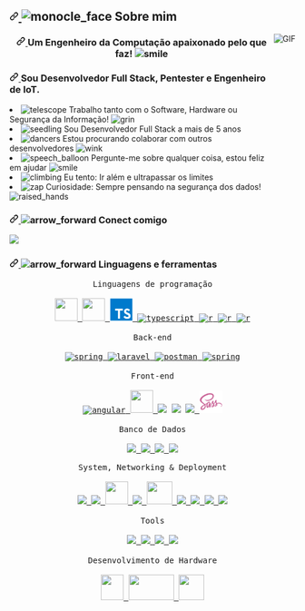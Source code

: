 

<h2 dir="auto"><a id="user-content--about" class="anchor" aria-hidden="true" href="#-about"><svg class="octicon octicon-link" viewBox="0 0 16 16" version="1.1" width="16" height="16" aria-hidden="true">
<path d="m7.775 3.275 1.25-1.25a3.5 3.5 0 1 1 4.95 4.95l-2.5 2.5a3.5 3.5 0 0 1-4.95 0 .751.751 0 0 1 .018-1.042.751.751 0 0 1 1.042-.018 1.998 1.998 0 0 0 2.83 0l2.5-2.5a2.002 2.002 0 0 0-2.83-2.83l-1.25 1.25a.751.751 0 0 1-1.042-.018.751.751 0 0 1-.018-1.042Zm-4.69 9.64a1.998 1.998 0 0 0 2.83 0l1.25-1.25a.751.751 0 0 1 1.042.018.751.751 0 0 1 .018 1.042l-1.25 1.25a3.5 3.5 0 1 1-4.95-4.95l2.5-2.5a3.5 3.5 0 0 1 4.95 0 .751.751 0 0 1-.018 1.042.751.751 0 0 1-1.042.018 1.998 1.998 0 0 0-2.83 0l-2.5 2.5a1.998 1.998 0 0 0 0 2.83Z">
</path>
</svg>
</a>
<g-emoji class="g-emoji" alias="monocle_face" fallback-src="https://github.githubassets.com/images/icons/emoji/unicode/1f9d0.png">
<img class="emoji" alt="monocle_face" height="20" width="20" src="https://github.githubassets.com/images/icons/emoji/unicode/1f9d0.png">
</g-emoji> Sobre mim
</h2>

<p dir="auto">
<a target="_blank" rel="noopener noreferrer nofollow" href="https://camo.githubusercontent.com/117d0191569b7e00e69062ce99d26fe9c251dc735c57386b497c75b0b26dda08/68747470733a2f2f63646e2e6472696262626c652e636f6d2f75736572732f313035393538332f73637265656e73686f74732f343137313336372f636f64696e672d667265616b2e676966" data-target="animated-image.originalLink">
<img align="right" height="270px" alt="GIF" src="https://cdn.dribbble.com/users/1059583/screenshots/4171367/coding-freak.gif" data-canonical-src="https://cdn.dribbble.com/users/1059583/screenshots/4171367/coding-freak.gif" style="max-width: 100%; display: inline-block;" data-target="animated-image.originalImage">
</a>
</p>

<h3 align="center" >
<a id="user-content-a-passionate-front-end-developer-love-to-build-mobile-and-web-applications-with-latest-tech-available" class="anchor" aria-hidden="true" href="#a-passionate-front-end-developer-love-to-build-mobile-and-web-applications-with-latest-tech-available">
<svg class="octicon octicon-link" viewBox="0 0 16 16" version="1.1" width="16" height="16" aria-hidden="true">
<path d="m7.775 3.275 1.25-1.25a3.5 3.5 0 1 1 4.95 4.95l-2.5 2.5a3.5 3.5 0 0 1-4.95 0 .751.751 0 0 1 .018-1.042.751.751 0 0 1 1.042-.018 1.998 1.998 0 0 0 2.83 0l2.5-2.5a2.002 2.002 0 0 0-2.83-2.83l-1.25 1.25a.751.751 0 0 1-1.042-.018.751.751 0 0 1-.018-1.042Zm-4.69 9.64a1.998 1.998 0 0 0 2.83 0l1.25-1.25a.751.751 0 0 1 1.042.018.751.751 0 0 1 .018 1.042l-1.25 1.25a3.5 3.5 0 1 1-4.95-4.95l2.5-2.5a3.5 3.5 0 0 1 4.95 0 .751.751 0 0 1-.018 1.042.751.751 0 0 1-1.042.018 1.998 1.998 0 0 0-2.83 0l-2.5 2.5a1.998 1.998 0 0 0 0 2.83Z">
</path>
</svg>
</a>
Um Engenheiro da Computação apaixonado pelo que faz! 
<g-emoji class="g-emoji" alias="smile" fallback-src="https://github.githubassets.com/images/icons/emoji/unicode/1f604.png">
<img class="emoji" alt="smile" height="20" width="20" src="https://github.githubassets.com/images/icons/emoji/unicode/1f604.png">
</g-emoji>
</h3>

<h3 dir="auto"><a id="user-content-i-am-a-front-end-developer-at-cloudstok-technologies" class="anchor" aria-hidden="true" href="#i-am-a-front-end-developer-at-cloudstok-technologies"><svg class="octicon octicon-link" viewBox="0 0 16 16" version="1.1" width="16" height="16" aria-hidden="true">
<path d="m7.775 3.275 1.25-1.25a3.5 3.5 0 1 1 4.95 4.95l-2.5 2.5a3.5 3.5 0 0 1-4.95 0 .751.751 0 0 1 .018-1.042.751.751 0 0 1 1.042-.018 1.998 1.998 0 0 0 2.83 0l2.5-2.5a2.002 2.002 0 0 0-2.83-2.83l-1.25 1.25a.751.751 0 0 1-1.042-.018.751.751 0 0 1-.018-1.042Zm-4.69 9.64a1.998 1.998 0 0 0 2.83 0l1.25-1.25a.751.751 0 0 1 1.042.018.751.751 0 0 1 .018 1.042l-1.25 1.25a3.5 3.5 0 1 1-4.95-4.95l2.5-2.5a3.5 3.5 0 0 1 4.95 0 .751.751 0 0 1-.018 1.042.751.751 0 0 1-1.042.018 1.998 1.998 0 0 0-2.83 0l-2.5 2.5a1.998 1.998 0 0 0 0 2.83Z">
</path>
</svg>
</a>Sou Desenvolvedor Full Stack, Pentester e Engenheiro de IoT.
</h3>

<li><g-emoji class="g-emoji" alias="telescope" fallback-src="https://github.githubassets.com/images/icons/emoji/unicode/1f52d.png">
<img class="emoji" alt="telescope" height="20" width="20" src="https://github.githubassets.com/images/icons/emoji/unicode/1f52d.png">
</g-emoji> Trabalho tanto com o Software, Hardware ou Segurança da Informação!
<g-emoji class="g-emoji" alias="grin" fallback-src="https://github.githubassets.com/images/icons/emoji/unicode/1f601.png">
<img class="emoji" alt="grin" height="20" width="20" src="https://github.githubassets.com/images/icons/emoji/unicode/1f601.png">
</g-emoji>
</li>

<li>
<g-emoji class="g-emoji" alias="seedling" fallback-src="https://github.githubassets.com/images/icons/emoji/unicode/1f331.png">
<img class="emoji" alt="seedling" height="20" width="20" src="https://github.githubassets.com/images/icons/emoji/unicode/1f331.png">
</g-emoji> Sou Desenvolvedor Full Stack a mais de 5 anos
</li>

<li>
<g-emoji class="g-emoji" alias="dancers" fallback-src="https://github.githubassets.com/images/icons/emoji/unicode/1f46f.png">
<img class="emoji" alt="dancers" height="20" width="20" src="https://github.githubassets.com/images/icons/emoji/unicode/1f46f.png">
</g-emoji> Estou procurando colaborar com outros desenvolvedores 
<g-emoji class="g-emoji" alias="wink" fallback-src="https://github.githubassets.com/images/icons/emoji/unicode/1f609.png">
<img class="emoji" alt="wink" height="20" width="20" src="https://github.githubassets.com/images/icons/emoji/unicode/1f609.png">
</g-emoji>
</li>

<li>
<g-emoji class="g-emoji" alias="speech_balloon" fallback-src="https://github.githubassets.com/images/icons/emoji/unicode/1f4ac.png">
<img class="emoji" alt="speech_balloon" height="20" width="20" src="https://github.githubassets.com/images/icons/emoji/unicode/1f4ac.png">
</g-emoji> Pergunte-me sobre qualquer coisa, estou feliz em ajudar 
<g-emoji class="g-emoji" alias="smile" fallback-src="https://github.githubassets.com/images/icons/emoji/unicode/1f604.png">
<img class="emoji" alt="smile" height="20" width="20" src="https://github.githubassets.com/images/icons/emoji/unicode/1f604.png">
</g-emoji>
</li>

<li>
<g-emoji class="g-emoji" alias="climbing" fallback-src="https://github.githubassets.com/images/icons/emoji/unicode/1f9d7.png">
<img class="emoji" alt="climbing" height="20" width="20" src="https://github.githubassets.com/images/icons/emoji/unicode/1f9d7.png">
</g-emoji> Eu tento: Ir além e ultrapassar os limites 
</li>

<li>
<g-emoji class="g-emoji" alias="zap" fallback-src="https://github.githubassets.com/images/icons/emoji/unicode/26a1.png">
<img class="emoji" alt="zap" height="20" width="20" src="https://github.githubassets.com/images/icons/emoji/unicode/26a1.png">
</g-emoji> Curiosidade: Sempre pensando na segurança dos dados! 
<g-emoji class="g-emoji" alias="raised_hands" fallback-src="https://github.githubassets.com/images/icons/emoji/unicode/1f64c.png">
<img class="emoji" alt="raised_hands" height="20" width="20" src="https://github.githubassets.com/images/icons/emoji/unicode/1f64c.png">
</g-emoji>
</li>

<h3 align="left" dir="auto"><a id="user-content--connect-with-me" class="anchor" aria-hidden="true" href="#-connect-with-me">
<svg class="octicon octicon-link" viewBox="0 0 16 16" version="1.1" width="16" height="16" aria-hidden="true">
<path d="m7.775 3.275 1.25-1.25a3.5 3.5 0 1 1 4.95 4.95l-2.5 2.5a3.5 3.5 0 0 1-4.95 0 .751.751 0 0 1 .018-1.042.751.751 0 0 1 1.042-.018 1.998 1.998 0 0 0 2.83 0l2.5-2.5a2.002 2.002 0 0 0-2.83-2.83l-1.25 1.25a.751.751 0 0 1-1.042-.018.751.751 0 0 1-.018-1.042Zm-4.69 9.64a1.998 1.998 0 0 0 2.83 0l1.25-1.25a.751.751 0 0 1 1.042.018.751.751 0 0 1 .018 1.042l-1.25 1.25a3.5 3.5 0 1 1-4.95-4.95l2.5-2.5a3.5 3.5 0 0 1 4.95 0 .751.751 0 0 1-.018 1.042.751.751 0 0 1-1.042.018 1.998 1.998 0 0 0-2.83 0l-2.5 2.5a1.998 1.998 0 0 0 0 2.83Z">
</path>
</svg>
</a>
<g-emoji class="g-emoji" alias="arrow_forward" fallback-src="https://github.githubassets.com/images/icons/emoji/unicode/25b6.png">
<img class="emoji" alt="arrow_forward" height="20" width="20" src="https://github.githubassets.com/images/icons/emoji/unicode/25b6.png">
</g-emoji> Conect comigo 
</h3>

<p dir="auto">
<a href="https://www.linkedin.com/in/denis-h-p-c/" rel="nofollow">
<img src="https://img.shields.io/badge/-LinkedIn-222222?style=flat-square&amp;logo=Linkedin&amp;logoColor=white&amp;link=https://www.linkedin.com/in/hgdsandakalum/)](https://www.linkedin.com/in/hgdsandakalum/" data-canonical-src="https://img.shields.io/badge/-LinkedIn-222222?style=flat-square&amp;logo=Linkedin&amp;logoColor=white&amp;link=https://www.linkedin.com/in/hgdsandakalum/)](https://www.linkedin.com/in/hgdsandakalum/" style="max-width: 100%;">
</a>
</p>

<h3 align="left" dir="auto"><a id="user-content--languages-and-tools" class="anchor" aria-hidden="true" href="#-languages-and-tools"><svg class="octicon octicon-link" viewBox="0 0 16 16" version="1.1" width="16" height="16" aria-hidden="true">
<path d="m7.775 3.275 1.25-1.25a3.5 3.5 0 1 1 4.95 4.95l-2.5 2.5a3.5 3.5 0 0 1-4.95 0 .751.751 0 0 1 .018-1.042.751.751 0 0 1 1.042-.018 1.998 1.998 0 0 0 2.83 0l2.5-2.5a2.002 2.002 0 0 0-2.83-2.83l-1.25 1.25a.751.751 0 0 1-1.042-.018.751.751 0 0 1-.018-1.042Zm-4.69 9.64a1.998 1.998 0 0 0 2.83 0l1.25-1.25a.751.751 0 0 1 1.042.018.751.751 0 0 1 .018 1.042l-1.25 1.25a3.5 3.5 0 1 1-4.95-4.95l2.5-2.5a3.5 3.5 0 0 1 4.95 0 .751.751 0 0 1-.018 1.042.751.751 0 0 1-1.042.018 1.998 1.998 0 0 0-2.83 0l-2.5 2.5a1.998 1.998 0 0 0 0 2.83Z">
</path>
</svg>
</a>
<g-emoji class="g-emoji" alias="arrow_forward" fallback-src="https://github.githubassets.com/images/icons/emoji/unicode/25b6.png">
<img class="emoji" alt="arrow_forward" height="20" width="20" src="https://github.githubassets.com/images/icons/emoji/unicode/25b6.png">
</g-emoji> Linguagens e ferramentas 
</h3>
<p align="center" dir="auto">
<kbd>
<kbd>Linguagens de programação </kbd>
<br>
<br>
<a rel="nofollow" href="https://www.java.com/pt-BR/">
<img  width="40px" height="40px" src="https://cdn.jsdelivr.net/gh/devicons/devicon/icons/java/java-plain.svg" style="max-width: 100%;">
</a> 
<a rel="nofollow" href="https://pt.wikipedia.org/wiki/C_(linguagem_de_programa%C3%A7%C3%A3o)">
<img width="40px" height="40px" src="https://cdn.jsdelivr.net/gh/devicons/devicon/icons/c/c-plain.svg" style="max-width: 100%;">
</a> 
<a href="https://www.typescriptlang.org/" rel="nofollow">
<img src="https://raw.githubusercontent.com/devicons/devicon/master/icons/typescript/typescript-original.svg" alt="typescript" width="40" height="40" style="max-width: 100%;">
</a>
<a href="https://learn.microsoft.com/pt-br/dotnet/csharp/" rel="nofollow">
<img src="https://cdn.jsdelivr.net/gh/devicons/devicon/icons/csharp/csharp-original.svg" alt="typescript" width="40" height="40" style="max-width: 100%;">
</a>
<a href="https://www.python.org/" rel="nofollow">
<img  src="https://cdn.jsdelivr.net/gh/devicons/devicon/icons/python/python-original.svg" alt="r" width="45" height="45" style="max-width: 100%;">
</a>
<a href="https://www.r-project.org/" rel="nofollow">
<img  src="https://cdn.jsdelivr.net/gh/devicons/devicon/icons/r/r-original.svg" alt="r" width="45" height="45" style="max-width: 100%;">
</a>
<a href="https://learn.microsoft.com/pt-br/cpp/cpp/?view=msvc-170" rel="nofollow">
<img  src="https://cdn-icons-png.flaticon.com/512/6132/6132222.png" alt="r" width="40" height="40" style="max-width: 100%;">
</a>
</kbd>
<br>
<br>
<kbd>
<kbd>Back-end</kbd>
<br>
<br>
</a>
<a href="https://spring.io/" rel="nofollow">
<img src="https://cdn.jsdelivr.net/gh/devicons/devicon/icons/spring/spring-original-wordmark.svg" alt="spring" width="50" height="40" style="max-width: 100%;">
</a>

<a href="https://laravel.com/" rel="nofollow">
<img src="https://cdn.jsdelivr.net/gh/devicons/devicon@latest/icons/laravel/laravel-original.svg" alt="laravel" width="40" style="max-width: 100%;">
</a>

<a href="https://postman.com" rel="nofollow">
<img src="https://www.vectorlogo.zone/logos/getpostman/getpostman-icon.svg" alt="postman" width="40" height="40" data-canonical-src="https://www.vectorlogo.zone/logos/getpostman/getpostman-icon.svg" style="max-width: 100%;">
</a>

<a href="https://junit.org/junit5/" rel="nofollow">
<img src="https://junit.org/junit5/assets/img/junit5-logo.png" alt="spring" width="40" style="max-width: 100%;">
</a> 

</kbd>
<br>
<br>
<kbd>
<kbd>Front-end</kbd>
<br>
<br> 
<a href="https://angular.io" rel="nofollow">
<img src="https://cdn.jsdelivr.net/gh/devicons/devicon/icons/angularjs/angularjs-original.svg" alt="angular" width="40" height="40" style="max-width: 100%;">
</a>
<a href="https://pt.wikipedia.org/wiki/JavaScript" rel="nofollow">
<img src="https://upload.vectorlogo.zone/logos/javascript/images/239ec8a4-163e-4792-83b6-3f6d96911757.svg" data-canonical-src="https://www.vectorlogo.zone/logos/javascript/javascript-ar21.svg" width="40" height="40" style="max-width: 100%;">
</a>
<a target="_blank" rel="noopener noreferrer nofollow" href="https://html.spec.whatwg.org/">
<img width="40px" src="https://cdn.jsdelivr.net/gh/devicons/devicon/icons/html5/html5-original.svg" data-canonical-src="https://cdn.jsdelivr.net/gh/devicons/devicon/icons/html5/html5-original.svg" style="max-width: 100%;"></a> 
</a>

<a target="_blank" rel="noopener noreferrer nofollow" href="https://www.w3.org/TR/css3-roadmap/">
<img width="40px" src="https://cdn.jsdelivr.net/gh/devicons/devicon/icons/css3/css3-plain.svg" data-canonical-src="https://cdn.jsdelivr.net/gh/devicons/devicon/icons/css3/css3-plain.svg" style="max-width: 100%;"></a> 
</a>

<a target="_blank" rel="noopener noreferrer nofollow" href="https://getbootstrap.com/">
<img width="40px" src="https://cdn.jsdelivr.net/gh/devicons/devicon/icons/bootstrap/bootstrap-plain.svg" data-canonical-src="https://cdn.jsdelivr.net/gh/devicons/devicon/icons/bootstrap/bootstrap-plain.svg" style="max-width: 100%;">
</a> 
<a href="https://sass-lang.com" rel="nofollow">
<img src="https://raw.githubusercontent.com/devicons/devicon/master/icons/sass/sass-original.svg" data-canonical-src="https://raw.githubusercontent.com/devicons/devicon/master/icons/sass/sass-original.svg" alt="sass" width="40" height="40" style="max-width: 100%;">
</a>        
</kbd>
<br>
<br>
<kbd>
<kbd>Banco de Dados</kbd>
<br>
<br>
<a target="_blank" rel="noopener noreferrer nofollow" href="https://www.mysql.com/">
<img width="40px" src="https://cdn.jsdelivr.net/gh/devicons/devicon@latest/icons/mysql/mysql-original.svg" data-canonical-src="https://cdn.jsdelivr.net/gh/devicons/devicon/icons/mysql/mysql-plain.svg" style="max-width: 100%;">
</a>

<a target="_blank" rel="noopener noreferrer nofollow" href="https://www.postgresql.org/">
<img width="40px" src="https://cdn.jsdelivr.net/gh/devicons/devicon/icons/postgresql/postgresql-original.svg" data-canonical-src="https://cdn.jsdelivr.net/gh/devicons/devicon/icons/postgresql/postgresql-original.svg" style="max-width: 100%;">
</a>

<a target="_blank" rel="noopener noreferrer nofollow" href="https://www.mongodb.com/">
<img width="40px" src="https://cdn.jsdelivr.net/gh/devicons/devicon/icons/mongodb/mongodb-plain.svg" data-canonical-src="https://cdn.jsdelivr.net/gh/devicons/devicon/icons/mongodb/mongodb-plain.svg" style="max-width: 100%;">
</a>

<a target="_blank" rel="noopener noreferrer nofollow" href="https://redis.io/">
<img width="40px" src="https://qualified-production.s3.us-east-1.amazonaws.com/uploads/7U9HDVYzTNS1JkJ3HJxVAG8hSXkbMDvvd7cuv/32711c35059c66ca3502aa7746362ab3ea99aa4a08a1f58d960e2709eff27d7c.png" data-canonical-src="https://qualified-production.s3.us-east-1.amazonaws.com/uploads/7U9HDVYzTNS1JkJ3HJxVAG8hSXkbMDvvd7cuv/32711c35059c66ca3502aa7746362ab3ea99aa4a08a1f58d960e2709eff27d7c.png" style="max-width: 100%;">
</a>
</kbd>
</p>
<p align="center" dir="auto">
<kbd>
<kbd>System, Networking & Deployment </kbd>
<br>
<br>

<a target="_blank" rel="noopener noreferrer nofollow" href="https://git-scm.com/">
<img width="40px" src="https://cdn.jsdelivr.net/gh/devicons/devicon/icons/git/git-plain.svg" data-canonical-src="https://cdn.jsdelivr.net/gh/devicons/devicon/icons/git/git-plain.svg" style="max-width: 100%;">
</a>

<a target="_blank" rel="noopener noreferrer nofollow" href="https://www.docker.com/">
<img width="40px" src="https://cdn.jsdelivr.net/gh/devicons/devicon/icons/docker/docker-plain.svg" data-canonical-src="https://cdn.jsdelivr.net/gh/devicons/devicon/icons/docker/docker-plain.svg" style="max-width: 100%;">
</a>

<a target="_blank" rel="noopener noreferrer nofollow" href="https://www.sonarsource.com/">
<img width="40px" height="40px" src="https://cdn.jsdelivr.net/gh/devicons/devicon@latest/icons/sonarqube/sonarqube-original-wordmark.svg" data-canonical-src="https://assets-eu-01.kc-usercontent.com:443/c35a8dfe-3d03-0143-a0b9-1c34c7b9b595/5590df23-cc3a-4487-a3dd-e5dcb2da8731/sonar-logo-horizontal.svg" style="max-width: 100%;">
</a>

<a target="_blank" rel="noopener noreferrer nofollow" href="https://kubernetes.io/pt-br/">
<img width="40px" src="https://cdn.jsdelivr.net/gh/devicons/devicon/icons/kubernetes/kubernetes-plain.svg" data-canonical-src="https://cdn.jsdelivr.net/gh/devicons/devicon/icons/kubernetes/kubernetes-plain.svg" style="max-width: 100%;">
</a>

<a target="_blank" rel="noopener noreferrer nofollow" href="https://aws.amazon.com/pt/">
<img width="45px" height="40px" src="https://cdn.jsdelivr.net/gh/devicons/devicon/icons/amazonwebservices/amazonwebservices-original-wordmark.svg" style="max-width: 100%;">
</a>

<a target="_blank" rel="noopener noreferrer nofollow" href="https://www.heroku.com/">
<img width="40px" src="https://cdn.jsdelivr.net/gh/devicons/devicon/icons/heroku/heroku-plain.svg" data-canonical-src="https://cdn.jsdelivr.net/gh/devicons/devicon/icons/heroku/heroku-plain.svg" style="max-width: 100%;">
</a>

<a target="_blank" rel="noopener noreferrer nofollow" href="https://azure.microsoft.com/pt-br/">
<img width="40px" src="https://upload.wikimedia.org/wikipedia/commons/thumb/f/fa/Microsoft_Azure.svg/150px-Microsoft_Azure.svg.png" data-canonical-src="https://upload.wikimedia.org/wikipedia/commons/thumb/f/fa/Microsoft_Azure.svg/150px-Microsoft_Azure.svg.png" style="max-width: 100%;">
</a>

<a target="_blank" rel="noopener noreferrer nofollow" href="https://www.jenkins.io/">
<img width="40px" src="https://www.vectorlogo.zone/logos/jenkins/jenkins-icon.svg" data-canonical-src="https://www.vectorlogo.zone/logos/jenkins/jenkins-icon.svg" style="max-width: 100%;">
</a>

<a target="_blank" rel="noopener noreferrer nofollow" href="https://argoproj.github.io/cd/">
<img width="40px" src="https://www.vectorlogo.zone/logos/argoprojio/argoprojio-icon.svg" data-canonical-src="https://www.vectorlogo.zone/logos/argoprojio/argoprojio-icon.svg" style="max-width: 100%;">
</a>

</kbd>

<br>
<br>
<kbd>
<kbd>Tools </kbd>
<br>
<br>

<a target="_blank" rel="noopener noreferrer nofollow" href="https://code.visualstudio.com/">
<img width="40px" src="https://cdn.jsdelivr.net/gh/devicons/devicon/icons/vscode/vscode-original.svg" data-canonical-src="https://cdn.jsdelivr.net/gh/devicons/devicon/icons/vscode/vscode-original.svg" style="max-width: 100%;">
</a>

<a target="_blank" rel="noopener noreferrer nofollow" href="https://www.jetbrains.com/pt-br/idea/">
<img width="40px" src="https://cdn.jsdelivr.net/gh/devicons/devicon/icons/intellij/intellij-original.svg" style="max-width: 100%;">
</a>

<a target="_blank" rel="noopener noreferrer nofollow" href="https://visualstudio.microsoft.com/pt-br/">
<img width="40px" src="https://cdn.jsdelivr.net/gh/devicons/devicon/icons/visualstudio/visualstudio-plain.svg" data-canonical-src="https://cdn.jsdelivr.net/gh/devicons/devicon/icons/visualstudio/visualstudio-plain.svg" style="max-width: 100%;">
</a>

<a target="_blank" rel="noopener noreferrer nofollow" href="https://netbeans.apache.org/front/main/index.html">
<img width="40px" src="https://upload.wikimedia.org/wikipedia/commons/9/98/Apache_NetBeans_Logo.svg" data-canonical-src="https://upload.wikimedia.org/wikipedia/commons/9/98/Apache_NetBeans_Logo.svg" style="max-width: 100%;">
</a>
</kbd>
<br>
<br>

<kbd>
<kbd>Desenvolvimento de Hardware </kbd>
<br>
<br>

<a target="_blank" rel="noopener noreferrer nofollow" href="https://www.arduino.cc/en/software">
<img width="40px" height="45px" height="45px" src="https://cdn.jsdelivr.net/gh/devicons/devicon/icons/arduino/arduino-original-wordmark.svg" data-canonical-src="https://cdn.jsdelivr.net/gh/devicons/devicon/icons/vscode/vscode-original.svg" style="max-width: 100%;">
</a>

<a target="_blank" rel="noopener noreferrer nofollow" href="https://devcon.espressif.com/">
<img width="80px" height="45px" src="https://www.espressif.com/sites/all/themes/espressif/logo-black.svg" style="max-width: 100%;">
</a>

<a target="_blank" rel="noopener noreferrer nofollow" href="https://www.mathworks.com/products/matlab.html">
<img width="45px" height="45px" src="https://cdn.jsdelivr.net/gh/devicons/devicon/icons/matlab/matlab-original.svg" style="max-width: 100%;">
</a>
</kbd>
</p>
